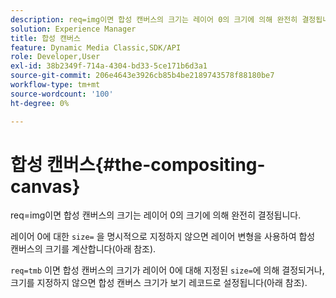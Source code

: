 ```yaml
---
description: req=img이면 합성 캔버스의 크기는 레이어 0의 크기에 의해 완전히 결정됩니다.
solution: Experience Manager
title: 합성 캔버스
feature: Dynamic Media Classic,SDK/API
role: Developer,User
exl-id: 38b2349f-714a-4304-bd33-5ce171b6d3a1
source-git-commit: 206e4643e3926cb85b4be2189743578f88180be7
workflow-type: tm+mt
source-wordcount: '100'
ht-degree: 0%

---
```


# 합성 캔버스{#the-compositing-canvas}

req=img이면 합성 캔버스의 크기는 레이어 0의 크기에 의해 완전히 결정됩니다.

레이어 0에 대한 `size=` 을 명시적으로 지정하지 않으면 레이어 변형을 사용하여 합성 캔버스의 크기를 계산합니다(아래 참조).

`req=tmb` 이면 합성 캔버스의 크기가 레이어 0에 대해 지정된 `size=`에 의해 결정되거나, 크기를 지정하지 않으면 합성 캔버스 크기가 보기 레코드로 설정됩니다(아래 참조).
